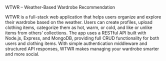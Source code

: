 WTWR – Weather-Based Wardrobe Recommendation

WTWR is a full-stack web application that helps users organize and explore their wardrobe based on the weather. Users can create profiles, upload clothing items, categorize them as hot, warm, or cold, and like or unlike items from others’ collections. The app uses a RESTful API built with Node.js, Express, and MongoDB, providing full CRUD functionality for both users and clothing items. With simple authentication middleware and structured API responses, WTWR makes managing your wardrobe smarter and more social.
